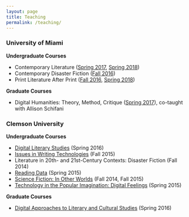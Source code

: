 ```yaml
---
layout: page
title: Teaching
permalink: /teaching/
---
```

### University of Miami

**Undergraduate Courses**

- Contemporary Literature ([Spring 2017](https://lindsaythomas.net/eng380s17), [Spring 2018](https://lindsaythomas.net/eng380s18))
- Contemporary Disaster Fiction ([Fall 2016](https://lindsaythomas.net/eng210h))
- Print Literature After Print ([Fall 2016](https://lindsaythomas.net/eng495f), [Spring 2018](https://lindsaythomas.net/eng380s18))

**Graduate Courses**

- Digital Humanities: Theory, Method, Critique ([Spring 2017](https://lindsaythomas.net/mll621)), co-taught with Allison Schifani

### Clemson University

**Undergraduate Courses**

- [Digital Literary Studies](https://lindsaythomas.net/engl4590/) (Spring 2016)
- [Issues in Writing Technologies](https://lindsaythomas.net/engl4600/) (Fall 2015)
- Literature in 20th- and 21st-Century Contexts: Disaster Fiction (Fall 2014)
- [Reading Data](https://lindsaythomas.net/hon2210/) (Spring 2015)
- [Science Fiction: In Other Worlds](https://lindsaythomas.net/engl3560/) (Fall 2014, Fall 2015)
- [Technology in the Popular Imagination: Digital Feelings](https://lindsaythomas.net/engl3490/) (Spring 2015)

**Graduate Courses**

- [Digital Approaches to Literary and Cultural Studies](https://lindsaythomas.net/engl8120/) (Spring 2016)
